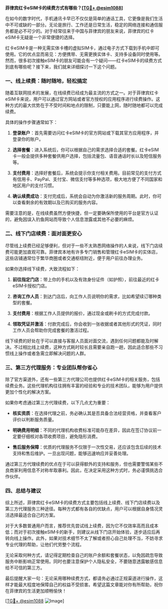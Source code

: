 **菲律宾红卡eSIM卡的续费方式有哪些？[[TG💪+ @esim1088](https://t.me/s/esim1088)]**

在如今的数字时代，手机通讯卡早已不仅仅是简单的通话工具，它更像是我们生活中不可或缺的一部分。无论是旅行、工作还是日常生活，稳定的网络连接和通信服务都是必不可少的。对于经常往来于中国与菲律宾的朋友来说，菲律宾的红卡eSIM卡无疑是一个非常便捷的选择。

红卡eSIM卡是一种无需实体卡槽的虚拟SIM卡，通过电子方式下载到手机中即可使用。它的优点显而易见：方便携带、无需更换实体卡、支持多设备同时使用等。然而，很多初次接触eSIM卡的朋友可能会有一个疑问——红卡eSIM卡的续费方式到底有哪些呢？接下来，我们就来详细探讨一下这个问题。

### 一、线上续费：随时随地，轻松搞定

随着互联网技术的发展，在线续费已经成为最主流的方式之一。对于菲律宾红卡eSIM卡来说，用户可以通过官方网站或者官方授权的应用程序进行续费操作。这种方式的最大优势在于不受时间和地点的限制，只要能上网，随时随地都可以完成续费。

具体的操作步骤通常如下：

1. **登录账户**：首先需要访问红卡eSIM卡的官方网站或下载其官方应用程序，并登录你的账户。
   
2. **选择套餐**：进入系统后，你可以根据自己的需求选择合适的套餐。红卡eSIM卡一般会提供多种套餐供用户选择，包括流量包、语音通话时长以及短信服务等。

3. **支付费用**：选择好套餐后，系统会提示你支付相关费用。目前常见的支付方式有信用卡、PayPal、支付宝、微信支付等多种选项，极大地方便了不同国家和地区用户的支付习惯。

4. **确认续费成功**：支付完成后，系统会自动为你激活新的服务周期。此时，你可以查看剩余的有效期以及已购买的服务内容。

需要注意的是，在线续费虽然方便快捷，但一定要确保所使用的平台是官方认证的，避免因误入钓鱼网站而导致个人信息泄露或其他不必要的麻烦。

### 二、线下门店续费：面对面更安心

尽管线上续费已经足够便利，但对于一些不太熟悉网络操作的人来说，线下门店续费可能更加直观可靠。菲律宾本地有许多专门销售和管理红卡eSIM卡的实体店，这些店铺通常位于繁华商圈或者交通枢纽附近，便于用户前往办理业务。

如果你选择线下续费，大致流程如下：

1. **前往指定门店**：带上你的手机以及有效身份证件（如护照），前往最近的红卡eSIM卡授权门店。

2. **咨询工作人员**：到达门店后，向工作人员说明你的需求，比如希望续订哪种类型的套餐。

3. **支付费用**：根据工作人员提供的报价，通过现金或刷卡的方式完成付款。

4. **领取凭证并激活**：付款完成后，你会收到一张收据或者其他形式的凭证，同时工作人员会帮助你完成套餐的激活过程。

线下续费的好处在于可以直接与客服人员面对面交流，遇到任何问题都能及时解决。不过相比线上续费，这种方式耗时较长且需要亲自跑一趟，因此适合那些不习惯线上操作或者急需立即解决问题的人群。

### 三、第三方代理服务：专业团队帮你省心

除了官方渠道外，还有一些第三方代理公司也提供红卡eSIM卡的相关服务，包括续费业务。这些代理机构往往拥有丰富的经验和专业的技术团队，能够为用户提供更加个性化的解决方案。

如果你考虑通过第三方代理续费，以下几点尤为重要：

- **核实资质**：在选择代理之前，务必确认其是否具备合法经营资格，并查看客户评价以判断服务质量。
  
- **明确费用明细**：不同的代理机构收费标准可能存在差异，因此在签订协议前一定要仔细核对各项收费项目，避免隐形消费。

- **售后服务保障**：优质的代理服务不仅限于一次性交易，还应该包含后续的技术支持和售后维护。一旦出现问题，能够迅速响应并妥善处理。

通过第三方代理续费的优点在于可以获得额外的支持和服务，但也需要警惕某些不良商家利用信息不对称牟取暴利。因此，在决定采用这种方式时，务必谨慎挑选合作伙伴。

### 四、总结与建议

综上所述，菲律宾红卡eSIM卡的续费方式主要包括线上续费、线下门店续费以及第三方代理服务三种途径。每种方式都有各自的优缺点，用户可以根据自身情况灵活选择最适合自己的方案。

对于大多数普通用户而言，推荐优先尝试线上续费，因为它不仅效率高而且成本低；而对于初次接触eSIM卡的新手，则建议从线下门店开始体验，逐步适应后再转向线上操作。此外，如果对技术细节不太了解或者担心自己处理不当，不妨寻求专业代理的帮助，让他们代劳整个流程。

无论采取何种方式，请记得定期检查自己的账户余额和套餐状态，以免因疏忽导致服务中断影响正常使用。同时也要注意保护个人隐私安全，不要随意透露敏感信息给不可信的第三方。

最后提醒大家一句：无论采用哪种续费方式，都请务必通过正规渠道进行操作，这样才能最大程度地保障自己的权益不受损害。希望这篇文章能对你有所帮助，祝你在菲律宾的生活更加顺畅愉快！

[[TG💪+ @esim1088](https://t.me/s/esim1088) ![Image](https://i.postimg.cc/4NQfJmqS/Snipaste-2025-05-13-00-14-12.png)]